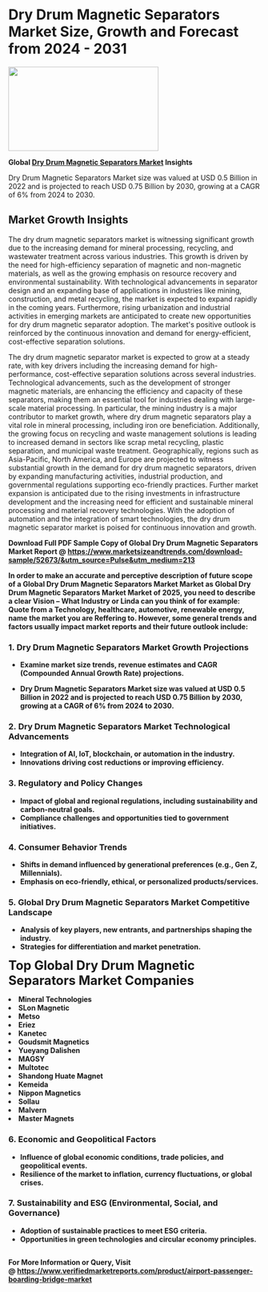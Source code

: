 <H1>Dry Drum Magnetic Separators Market Size, Growth and Forecast from 2024 - 2031</H1><img class="aligncenter size-medium wp-image-584254" src="https://thirdeyenews.in/wp-content/uploads/2024/09/Global-Market-Research-300x168.jpeg" alt="" width="300" height="168" /><p><strong>Global&nbsp;<a href="https://www.marketsizeandtrends.com/download-sample/52673/&amp;utm_source=Pulse&amp;utm_medium=213">Dry Drum Magnetic Separators Market</a> Insights</strong></p><p>Dry Drum Magnetic Separators Market size was valued at USD 0.5 Billion in 2022 and is projected to reach USD 0.75 Billion by 2030, growing at a CAGR of 6% from 2024 to 2030.</p><p><h2>Market Growth Insights</h2> <p>The dry drum magnetic separators market is witnessing significant growth due to the increasing demand for mineral processing, recycling, and wastewater treatment across various industries. This growth is driven by the need for high-efficiency separation of magnetic and non-magnetic materials, as well as the growing emphasis on resource recovery and environmental sustainability. With technological advancements in separator design and an expanding base of applications in industries like mining, construction, and metal recycling, the market is expected to expand rapidly in the coming years. Furthermore, rising urbanization and industrial activities in emerging markets are anticipated to create new opportunities for dry drum magnetic separator adoption. The market's positive outlook is reinforced by the continuous innovation and demand for energy-efficient, cost-effective separation solutions.</p> <p><strong></strong></p> <p>The dry drum magnetic separator market is expected to grow at a steady rate, with key drivers including the increasing demand for high-performance, cost-effective separation solutions across several industries. Technological advancements, such as the development of stronger magnetic materials, are enhancing the efficiency and capacity of these separators, making them an essential tool for industries dealing with large-scale material processing. In particular, the mining industry is a major contributor to market growth, where dry drum magnetic separators play a vital role in mineral processing, including iron ore beneficiation. Additionally, the growing focus on recycling and waste management solutions is leading to increased demand in sectors like scrap metal recycling, plastic separation, and municipal waste treatment. Geographically, regions such as Asia-Pacific, North America, and Europe are projected to witness substantial growth in the demand for dry drum magnetic separators, driven by expanding manufacturing activities, industrial production, and governmental regulations supporting eco-friendly practices. Further market expansion is anticipated due to the rising investments in infrastructure development and the increasing need for efficient and sustainable mineral processing and material recovery technologies. With the adoption of automation and the integration of smart technologies, the dry drum magnetic separator market is poised for continuous innovation and growth.</p> <p><strong></p><p><span class=""><strong>Download Full PDF Sample Copy of Global Dry Drum Magnetic Separators Market Report</strong> @ <a href="https://www.marketsizeandtrends.com/download-sample/52673/&amp;utm_source=Pulse&amp;utm_medium=213" target="_blank">https://www.marketsizeandtrends.com/download-sample/52673/&amp;utm_source=Pulse&amp;utm_medium=213</a></span></p><p>In order to make an accurate and perceptive description of future scope of a Global&nbsp;Dry Drum Magnetic Separators Market Market as Global&nbsp;Dry Drum Magnetic Separators Market Market of 2025, you need to describe a clear Vision &ndash; What Industry or Linda can you think of for example: Quote from a Technology, healthcare, automotive, renewable energy, name the market you are Reffering to. However, some general trends and factors usually impact market reports and their future outlook include:</p><h3>1.&nbsp;<strong>Dry Drum Magnetic Separators Market Growth Projections</strong></h3><ul><li>Examine market size trends, revenue estimates and CAGR (Compounded Annual Growth Rate) projections.</li><li><p>Dry Drum Magnetic Separators Market size was valued at USD 0.5 Billion in 2022 and is projected to reach USD 0.75 Billion by 2030, growing at a CAGR of 6% from 2024 to 2030.</p></li></ul><h3>2.&nbsp;<strong>Dry Drum Magnetic Separators Market Technological Advancements</strong></h3><ul><li>Integration of AI, IoT, blockchain, or automation in the industry.</li><li>Innovations driving cost reductions or improving efficiency.</li></ul><h3>3.&nbsp;<strong>Regulatory and Policy Changes</strong></h3><ul><li>Impact of global and regional regulations, including sustainability and carbon-neutral goals.</li><li>Compliance challenges and opportunities tied to government initiatives.</li></ul><h3>4.&nbsp;<strong>Consumer Behavior Trends</strong></h3><ul><li>Shifts in demand influenced by generational preferences (e.g., Gen Z, Millennials).</li><li>Emphasis on eco-friendly, ethical, or personalized products/services.</li></ul><h3>5.&nbsp;<strong>Global Dry Drum Magnetic Separators Market Competitive Landscape</strong></h3><ul><li>Analysis of key players, new entrants, and partnerships shaping the industry.</li><li>Strategies for differentiation and market penetration.</li></ul><p data-pm-slice="1 1 []"><span style="color: inherit; font-family: inherit; font-size: 25px;">Top Global Dry Drum Magnetic Separators Market Companies</span></p><div class="" data-test-id=""><p><li>Mineral Technologies</li><li> SLon Magnetic</li><li> Metso</li><li> Eriez</li><li> Kanetec</li><li> Goudsmit Magnetics</li><li> Yueyang Dalishen</li><li> MAGSY</li><li> Multotec</li><li> Shandong Huate Magnet</li><li> Kemeida</li><li> Nippon Magnetics</li><li> Sollau</li><li> Malvern</li><li> Master Magnets</li></p></div><h3>6.&nbsp;<strong>Economic and Geopolitical Factors</strong></h3><ul><li>Influence of global economic conditions, trade policies, and geopolitical events.</li><li>Resilience of the market to inflation, currency fluctuations, or global crises.</li></ul><h3>7.&nbsp;<strong>Sustainability and ESG (Environmental, Social, and Governance)</strong></h3><ul><li>Adoption of sustainable practices to meet ESG criteria.</li><li>Opportunities in green technologies and circular economy principles.</li></ul><h2><strong style="font-size: 14px;">For More Information or Query, Visit @&nbsp;</strong><a style="background-color: #ffffff; font-size: 14px;" href="https://www.marketsizeandtrends.com/report/dry-drum-magnetic-separators-market/" target="_blank">https://www.verifiedmarketreports.com/product/airport-passenger-boarding-bridge-market</a></h2>
